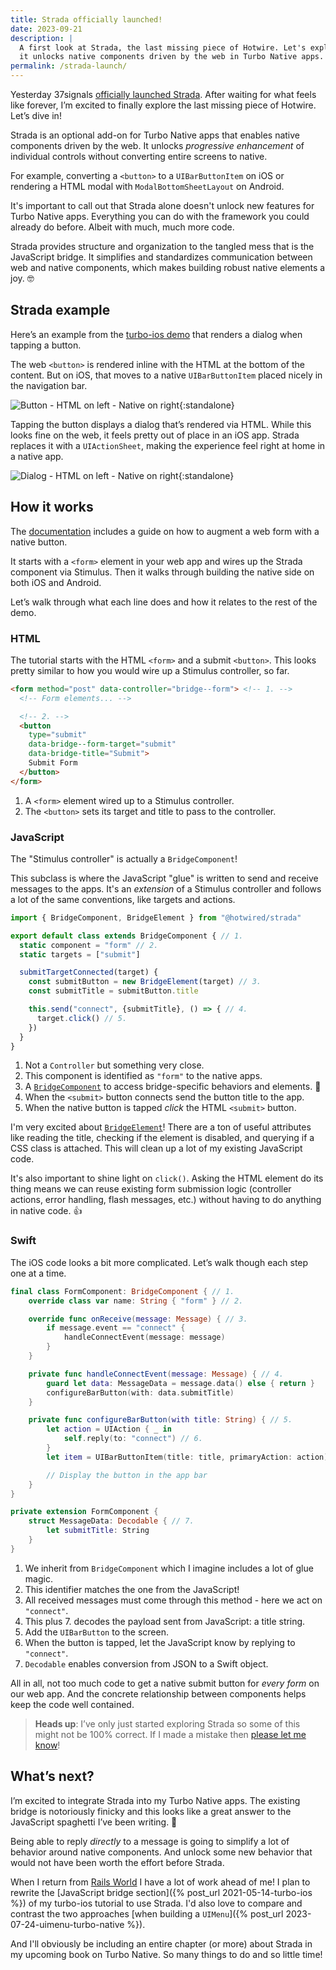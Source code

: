 ```yaml
---
title: Strada officially launched!
date: 2023-09-21
description: |
  A first look at Strada, the last missing piece of Hotwire. Let's explore how
  it unlocks native components driven by the web in Turbo Native apps.
permalink: /strada-launch/
---
```


Yesterday 37signals [officially launched Strada](https://dev.37signals.com/announcing-strada/). After waiting for what feels like forever, I’m excited to finally explore the last missing piece of Hotwire. Let’s dive in!

Strada is an optional add-on for Turbo Native apps that enables native components driven by the web. It unlocks _progressive enhancement_ of individual controls without converting entire screens to native.

For example, converting a `<button>` to a `UIBarButtonItem` on iOS or rendering a HTML modal with `ModalBottomSheetLayout` on Android.

It's important to call out that Strada alone doesn't unlock new features for Turbo Native apps. Everything you can do with the framework you could already do before. Albeit with much, much more code.

Strada provides structure and organization to the tangled mess that is the JavaScript bridge. It simplifies and standardizes communication between web and native components, which makes building robust native elements a joy. 🤓

## Strada example

Here’s an example from the [turbo-ios demo](https://github.com/hotwired/turbo-ios/tree/main/Demo) that renders a dialog when tapping a button.

The web `<button>` is rendered inline with the HTML at the bottom of the content. But on iOS, that moves to a native `UIBarButtonItem` placed nicely in the navigation bar.

![Button - HTML on left - Native on right](/images/strada-button.png){:standalone}

Tapping the button displays a dialog that’s rendered via HTML. While this looks fine on the web, it feels pretty out of place in an iOS app. Strada replaces it with a `UIActionSheet`, making the experience feel right at home in a native app.

![Dialog - HTML on left - Native on right](/images/strada-dialog.png){:standalone}

## How it works

The [documentation](https://strada.hotwired.dev/handbook/how-it-works) includes a guide on how to augment a web form with a native button.

It starts with a `<form>` element in your web app and wires up the Strada component via Stimulus. Then it walks through building the native side on both iOS and Android.

Let’s walk through what each line does and how it relates to the rest of the demo.

### HTML

The tutorial starts with the HTML `<form>` and a submit `<button>`. This looks pretty similar to how you would wire up a Stimulus controller, so far.

```html
<form method="post" data-controller="bridge--form"> <!-- 1. -->
  <!-- Form elements... -->

  <!-- 2. -->
  <button
    type="submit"
    data-bridge--form-target="submit"
    data-bridge-title="Submit">
    Submit Form
  </button>
</form>
```

1. A `<form>` element wired up to a Stimulus controller.
2. The `<button>` sets its target and title to pass to the controller.

### JavaScript

The "Stimulus controller" is actually a `BridgeComponent`!

This subclass is where the JavaScript "glue" is written to send and receive messages to the apps. It's an _extension_ of a Stimulus controller and follows a lot of the same conventions, like targets and actions.

```jsx
import { BridgeComponent, BridgeElement } from "@hotwired/strada"

export default class extends BridgeComponent { // 1.
  static component = "form" // 2.
  static targets = ["submit"]

  submitTargetConnected(target) {
    const submitButton = new BridgeElement(target) // 3.
    const submitTitle = submitButton.title

    this.send("connect", {submitTitle}, () => { // 4.
      target.click() // 5.
    })
  }
}
```

1. Not a `Controller` but something very close.
2. This component is identified as `"form"` to the native apps.
3. A [`BridgeComponent`](https://strada.hotwired.dev/reference/elements) to access bridge-specific behaviors and elements. 🤩
4. When the `<submit>` button connects send the button title to the app.
5. When the native button is tapped _click_ the HTML `<submit>` button.

I'm very excited about [`BridgeElement`](https://strada.hotwired.dev/reference/elements)! There are a ton of useful attributes like reading the title, checking if the element is disabled, and querying if a CSS class is attached. This will clean up a lot of my existing JavaScript code.

It's also important to shine light on `click()`. Asking the HTML element do its thing means we can reuse existing form submission logic (controller actions, error handling, flash messages, etc.) without having to do anything in native code. 👍

### Swift

The iOS code looks a bit more complicated. Let’s walk though each step one at a time.

```swift
final class FormComponent: BridgeComponent { // 1.
    override class var name: String { "form" } // 2.

    override func onReceive(message: Message) { // 3.
        if message.event == "connect" {
            handleConnectEvent(message: message)
        }
    }

    private func handleConnectEvent(message: Message) { // 4.
        guard let data: MessageData = message.data() else { return }
        configureBarButton(with: data.submitTitle)
    }

    private func configureBarButton(with title: String) { // 5.
        let action = UIAction { _ in
            self.reply(to: "connect") // 6.
        }
        let item = UIBarButtonItem(title: title, primaryAction: action)

        // Display the button in the app bar
    }
}

private extension FormComponent {
    struct MessageData: Decodable { // 7.
        let submitTitle: String
    }
}
```

1. We inherit from `BridgeComponent` which I imagine includes a lot of glue magic.
2. This identifier matches the one from the JavaScript!
3. All received messages must come through this method - here we act on `"connect"`.
4. This plus 7. decodes the payload sent from JavaScript: a title string.
5. Add the `UIBarButton` to the screen.
6. When the button is tapped, let the JavaScript know by replying to `"connect"`.
7. `Decodable` enables conversion from JSON to a Swift object.

All in all, not too much code to get a native submit button for _every form_ on our web app. And the concrete relationship between components helps keep the code well contained.

> **Heads up**: I’ve only just started exploring Strada so some of this might not be 100% correct. If I made a mistake then [please let me know](mailto:joe@masilotti.com)!

## What’s next?

I’m excited to integrate Strada into my Turbo Native apps. The existing bridge is notoriously finicky and this looks like a great answer to the JavaScript spaghetti I’ve been writing. 🍝

Being able to reply *directly* to a message is going to simplify a lot of behavior around native components. And unlock some new behavior that would not have been worth the effort before Strada.

When I return from [Rails World](https://rubyonrails.org/world/agenda/day-2/6-joe-masilotti-se4ssion) I have a lot of work ahead of me! I plan to rewrite the [JavaScript bridge section]({% post_url 2021-05-14-turbo-ios %}) of my turbo-ios tutorial to use Strada. I'd also love to compare and contrast the two approaches [when building a `UIMenu`]({% post_url 2023-07-24-uimenu-turbo-native %}).

And I'll obviously be including an entire chapter (or more) about Strada in my upcoming book on Turbo Native. So many things to do and so little time!
